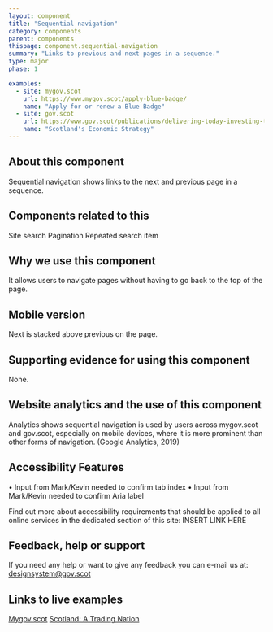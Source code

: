 ```yaml
---
layout: component
title: "Sequential navigation"
category: components
parent: components
thispage: component.sequential-navigation
summary: "Links to previous and next pages in a sequence."
type: major
phase: 1

examples:
  - site: mygov.scot
    url: https://www.mygov.scot/apply-blue-badge/
    name: "Apply for or renew a Blue Badge"
  - site: gov.scot
    url: https://www.gov.scot/publications/delivering-today-investing-tomorrow-governments-programme-scotland-2018-19/
    name: "Scotland's Economic Strategy"
---
```



## About this component
Sequential navigation shows links to the next and previous page in a sequence.  

## Components related to this
Site search
Pagination
Repeated search item  

## Why we use this component
It allows users to navigate pages without having to go back to the top of the page.  

## Mobile version
Next is stacked above previous on the page.  

## Supporting evidence for using this component
None.

## Website analytics and the use of this component
Analytics shows sequential navigation is used by users across mygov.scot and gov.scot, especially on mobile devices, where it is more prominent than other forms of navigation. (Google Analytics, 2019)  

## Accessibility Features
•	Input from Mark/Kevin needed to confirm tab index
•	Input from Mark/Kevin needed to confirm  Aria label

Find out more about accessibility requirements that should be applied to all online services in the dedicated section of this site: INSERT LINK HERE

## Feedback, help or support
If you need any help or want to give any feedback you can e-mail us at:
[designsystem@gov.scot](mailto:designsystem@gov.scot)

## Links to live examples
[Mygov.scot](https://www.mygov.scot/childcare-costs-help/)
[Scotland: A Trading Nation](https://tradingnation.mygov.scot/country-profiles/usa/)
